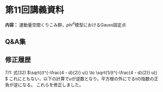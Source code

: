 # 第11回講義資料  
**内容：** 運動量空間くりこみ群，$phi^4$模型におけるGauss固定点
## Q&A集 

## 修正履歴  
7/1: 式(32) $\sqrt{(t^{-\frac{4 - d}{2}} u)} \to \sqrt{1/(t^{-\frac{4 - d}{2}} u)} $
これにともない，以下の計算で$u$が逆数となり，平方根の外にでるtの指数の正負が逆になる。
これらを修正しました。
